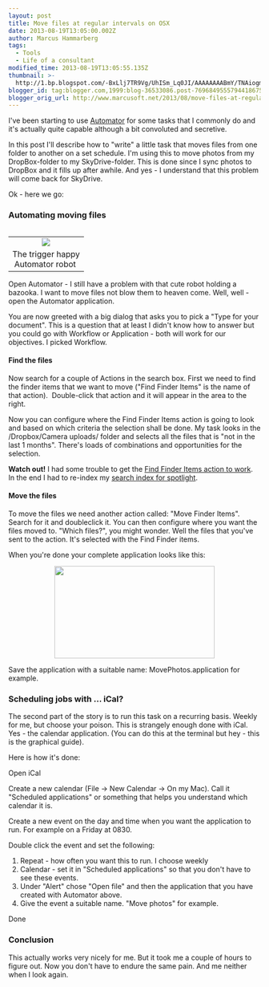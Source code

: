 ```yaml
---
layout: post
title: Move files at regular intervals on OSX
date: 2013-08-19T13:05:00.002Z
author: Marcus Hammarberg
tags:
  - Tools
  - Life of a consultant
modified_time: 2013-08-19T13:05:55.135Z
thumbnail: >-
  http://1.bp.blogspot.com/-BxLlj7TR9Vg/UhISm_Lq0JI/AAAAAAAABmY/TNAiogmrJo8/s72-c/Screen+Shot+2013-08-19+at+14.41.50+.png
blogger_id: tag:blogger.com,1999:blog-36533086.post-7696849555794418675
blogger_orig_url: http://www.marcusoft.net/2013/08/move-files-at-regular-intervals-on-osx.html
---
```



<div dir="ltr" style="text-align: left;" trbidi="on">

I've been starting to use <a href="http://support.apple.com/kb/HT2488"
target="_blank">Automator</a> for some tasks that I commonly do and it's
actually quite capable although a bit convoluted and secretive.

In this post I'll describe how to "write" a little task that moves files
from one folder to another on a set schedule. I'm using this to move
photos from my DropBox-folder to my SkyDrive-folder. This is done since
I sync photos to DropBox and it fills up after awhile. And yes - I
understand that this problem will come back for SkyDrive.

Ok - here we go:
### Automating moving files 

<table class="tr-caption-container" data-cellpadding="0"
data-cellspacing="0"
style="float: right; margin-left: 1em; text-align: right;">
<colgroup>
<col style="width: 100%" />
</colgroup>
<tbody>
<tr class="odd">
<td style="text-align: center;"><a
href="http://1.bp.blogspot.com/-BxLlj7TR9Vg/UhISm_Lq0JI/AAAAAAAABmY/TNAiogmrJo8/s1600/Screen+Shot+2013-08-19+at+14.41.50+.png"
data-imageanchor="1"
style="clear: right; margin-bottom: 1em; margin-left: auto; margin-right: auto;"><img
src="http://1.bp.blogspot.com/-BxLlj7TR9Vg/UhISm_Lq0JI/AAAAAAAABmY/TNAiogmrJo8/s1600/Screen+Shot+2013-08-19+at+14.41.50+.png"
data-border="0" /></a></td>
</tr>
<tr class="even">
<td class="tr-caption" style="text-align: center;">The trigger
happy<br />
Automator robot </td>
</tr>
</tbody>
</table>

<div>

Open Automator - I still have a problem with that cute robot holding a
bazooka. I want to move files not blow them to heaven come. Well, well -
open the Automator application. 

</div>

<div>
</div>

<div>
</div>

<div>

You are now greeted with a big dialog that asks you to pick a "Type for
your document". This is a question that at least I didn't know how to
answer but you could go with Workflow or Application - both will work
for our objectives. I picked Workflow. 

</div>

#### Find the files

<div>

Now search for a couple of Actions in the search box. First we need to
find the finder items that we want to move ("Find Finder Items" is the
name of that action).  Double-click that action and it will appear in
the area to the right. 

</div>

<div>
</div>

<div>

Now you can configure where the Find Finder Items action is going to
look and based on which criteria the selection shall be done. My task
looks in the /Dropbox/Camera uploads/ folder and selects all the files
that is "not in the last 1 months". There's loads of combinations and
opportunities for the selection. 

</div>

<div>
</div>

<div>

**Watch out!** I had some trouble to get the
<a href="http://www.nickshubin.com/articles/mac/find_finder_item.html"
target="_blank">Find Finder Items action to work</a>. In the end I had
to re-index my
<a href="http://support.apple.com/kb/ht2409" target="_blank">search
index for spotlight</a>.  

</div>

#### Move the files

<div>

To move the files we need another action called: "Move Finder Items".
Search for it and doubleclick it. You can then configure where you want
the files moved to. "Which files?", you might wonder. Well the files
that you've sent to the action. It's selected with the Find Finder
items. 

</div>

<div>
</div>

<div>

When you're done your complete application looks like this:

</div>

<div>

<div class="separator" style="clear: both; text-align: center;">

<a
href="http://4.bp.blogspot.com/-C59ead7LJrg/UhIUivOlvZI/AAAAAAAABmk/8ZDF8z8qxG4/s1600/Screen+Shot+2013-08-19+at+14.50.09+.png"
data-imageanchor="1"
style="margin-left: 1em; margin-right: 1em; text-align: center;"><img
src="http://4.bp.blogspot.com/-C59ead7LJrg/UhIUivOlvZI/AAAAAAAABmk/8ZDF8z8qxG4/s320/Screen+Shot+2013-08-19+at+14.50.09+.png"
data-border="0" width="320" height="184" /></a>

</div>
<div class="separator" style="clear: both; text-align: left;">

Save the application with a suitable name: MovePhotos.application for
example. 

</div>

</div>

### Scheduling jobs with ... iCal?

<div>

The second part of the story is to run this task on a recurring basis.
Weekly for me, but choose your poison. This is strangely enough done
with iCal. Yes - the calendar application. (You can do this at the
terminal but hey - this is the graphical guide). 

</div>

<div>
</div>

<div>

Here is how it's done:

</div>

<div>

Open iCal

Create a new calendar (File -\> New Calendar -\> On my Mac). Call it
"Scheduled applications" or something that helps you understand which
calendar it is. 

Create a new event on the day and time when you want the application to
run. For example on a Friday at 0830. 

Double click the event and set the following:

1.  Repeat - how often you want this to run. I choose weekly
2.  Calendar - set it in "Scheduled applications" so that you don't have
    to see these events.
3.  Under "Alert" chose "Open file" and then the application that you
    have created with Automator above. 
4.  Give the event a suitable name. "Move photos" for example. 

Done

### Conclusion

</div>

<div>

This actually works very nicely for me. But it took me a couple of hours
to figure out. Now you don't have to endure the same pain. And me
neither when I look again. 

</div>

</div>
